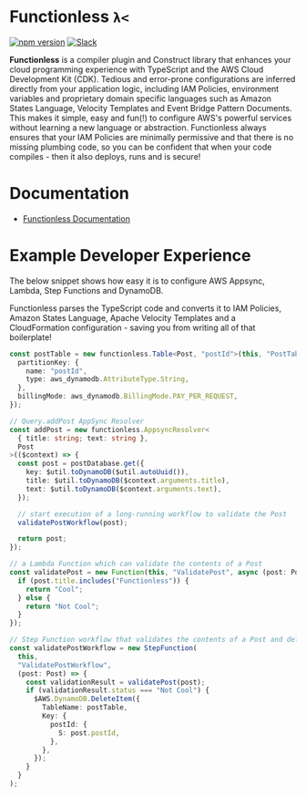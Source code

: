 # Functionless `λ<`

[![npm version](https://badge.fury.io/js/functionless.svg)](https://badge.fury.io/js/functionless) [![Slack](https://img.shields.io/badge/slack-community-brightgreen?logo=slack)](https://functionless.slack.com/signup#/domain-signup)

**Functionless** is a compiler plugin and Construct library that enhances your cloud programming experience with TypeScript and the AWS Cloud Development Kit (CDK). Tedious and error-prone configurations are inferred directly from your application logic, including IAM Policies, environment variables and proprietary domain specific languages such as Amazon States Language, Velocity Templates and Event Bridge Pattern Documents. This makes it simple, easy and fun(!) to configure AWS's powerful services without learning a new language or abstraction. Functionless always ensures that your IAM Policies are minimally permissive and that there is no missing plumbing code, so you can be confident that when your code compiles - then it also deploys, runs and is secure!

# Documentation

- [Functionless Documentation](https://functionless.org)

# Example Developer Experience

The below snippet shows how easy it is to configure AWS Appsync, Lambda, Step Functions and DynamoDB.

Functionless parses the TypeScript code and converts it to IAM Policies, Amazon States Language, Apache Velocity Templates and a CloudFormation configuration - saving you from writing all of that boilerplate!

```ts
const postTable = new functionless.Table<Post, "postId">(this, "PostTable", {
  partitionKey: {
    name: "postId",
    type: aws_dynamodb.AttributeType.String,
  },
  billingMode: aws_dynamodb.BillingMode.PAY_PER_REQUEST,
});

// Query.addPost AppSync Resolver
const addPost = new functionless.AppsyncResolver<
  { title: string; text: string },
  Post
>(($context) => {
  const post = postDatabase.get({
    key: $util.toDynamoDB($util.autoUuid()),
    title: $util.toDynamoDB($context.arguments.title),
    text: $util.toDynamoDB($context.arguments.text),
  });

  // start execution of a long-running workflow to validate the Post
  validatePostWorkflow(post);

  return post;
});

// a Lambda Function which can validate the contents of a Post
const validatePost = new Function(this, "ValidatePost", async (post: Post) => {
  if (post.title.includes("Functionless")) {
    return "Cool";
  } else {
    return "Not Cool";
  }
});

// Step Function workflow that validates the contents of a Post and deletes it if bad
const validatePostWorkflow = new StepFunction(
  this,
  "ValidatePostWorkflow",
  (post: Post) => {
    const validationResult = validatePost(post);
    if (validationResult.status === "Not Cool") {
      $AWS.DynamoDB.DeleteItem({
        TableName: postTable,
        Key: {
          postId: {
            S: post.postId,
          },
        },
      });
    }
  }
);
```
